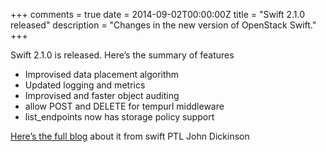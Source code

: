 +++
comments = true
date = 2014-09-02T00:00:00Z
title = "Swift 2.1.0 released"
description = "Changes in the new version of OpenStack Swift."
+++

Swift 2.1.0 is released.  Here’s the summary of features

* Improvised data placement algorithm
* Updated logging and metrics
* Improvised and faster object auditing
* allow POST and DELETE for tempurl middleware
* list_endpoints now has storage policy support

[Here’s the full blog](http://lists.openstack.org/pipermail/openstack-dev/2014-September/044581.html) about it from swift PTL John Dickinson
